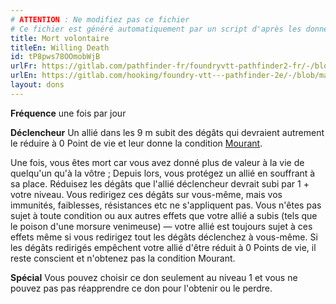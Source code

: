 ```yaml
---
# ATTENTION : Ne modifiez pas ce fichier
# Ce fichier est généré automatiquement par un script d'après les données du module Foundry VTT officiel et de sa traduction
title: Mort volontaire
titleEn: Willing Death
id: tP8pws78OOmobWjB
urlFr: https://gitlab.com/pathfinder-fr/foundryvtt-pathfinder2-fr/-/blob/master/data/feats/tP8pws78OOmobWjB.htm
urlEn: https://gitlab.com/hooking/foundry-vtt---pathfinder-2e/-/blob/master/packs/data/feats.db/willing-death.json
layout: dons
---
```

**Fréquence** une fois par jour

**Déclencheur** Un allié dans les 9 m subit des dégâts qui devraient autrement le réduire à 0 Point de vie et leur donne la condition [Mourant](../conditions/mourant.html).

Une fois, vous êtes mort car vous avez donné plus de valeur à la vie de quelqu'un qu'à la vôtre ; Depuis lors, vous protégez un allié en souffrant à sa place. Réduisez les dégâts que l'allié déclencheur devrait subi par 1 + votre niveau. Vous redirigez ces dégâts sur vous-même, mais vos immunités, faiblesses, résistances etc ne s'appliquent pas. Vous n'êtes pas sujet à toute condition ou aux autres effets que votre allié a subis (tels que le poison d'une morsure venimeuse) — votre allié est toujours sujet à ces effets même si vous redirigez tout les dégâts déclenchez à vous-même. Si les dégâts redirigés empêchent votre allié d'être réduit à 0 Points de vie, il reste conscient et n'obtenez pas la condition Mourant.

**Spécial** Vous pouvez choisir ce don seulement au niveau 1 et vous ne pouvez pas pas réapprendre ce don pour l'obtenir ou le perdre.
